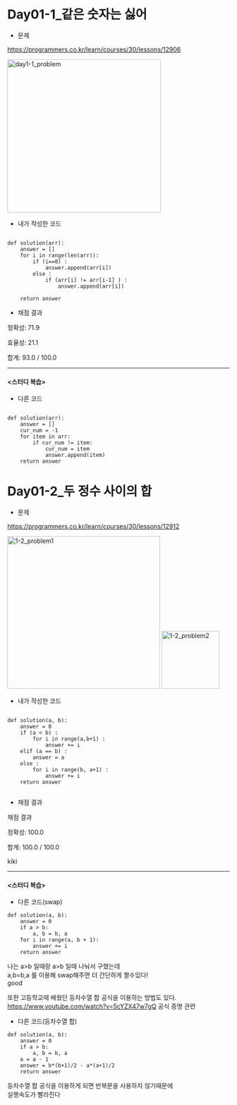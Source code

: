 # **Day01-1_같은 숫자는 싫어**

* 문제

https://programmers.co.kr/learn/courses/30/lessons/12906

<img width="348" alt="day1-1_problem" src="https://user-images.githubusercontent.com/29175001/50890840-51896f00-143e-11e9-855d-0a0311be3088.png">












* 내가 작성한 코드
```Python3

def solution(arr):
    answer = []
    for i in range(len(arr)):
        if (i==0) :
            answer.append(arr[i]) 
        else :
            if (arr[i] != arr[i-1] ) :
                answer.append(arr[i]) 
        
    return answer
```
* 채점 결과

정확성: 71.9

효율성: 21.1

합계: 93.0 / 100.0

---
#### __<스터디 복습>__  

* 다른 코드
```Python3

def solution(arr):
    answer = []
    cur_num = -1
    for item in arr:
        if cur_num != item:
            cur_num = item
            answer.append(item)
    return answer
```







# **Day01-2_두 정수 사이의 합**

* 문제

https://programmers.co.kr/learn/courses/30/lessons/12912

<img width="346" alt="1-2_problem1" src="https://user-images.githubusercontent.com/29175001/50960062-d2f90400-1507-11e9-87ae-7bb6b7a6c1cc.png">
<img width="131" alt="1-2_problem2" src="https://user-images.githubusercontent.com/29175001/50960066-d5f3f480-1507-11e9-85be-7400d43d41f8.png">


* 내가 작성한 코드

```Python3

def solution(a, b):
    answer = 0
    if (a < b) :
        for i in range(a,b+1) :
            answer += i 
    elif (a == b) :
        answer = a
    else :
        for i in range(b, a+1) :
            answer += i
    return answer
    
```

* 채점 결과

채점 결과

정확성: 100.0

합계: 100.0 / 100.0

kiki

---
#### __<스터디 복습>__  

* 다른 코드(swap)
```Python3
def solution(a, b):
    answer = 0
    if a > b:
        a, b = b, a
    for i in range(a, b + 1):
        answer += i
    return answer
```
나는 a>b 일때랑 a>b 일때 나눠서 구했는데<br>
a,b=b,a 를 이용해 swap해주면 더 간단하게 짤수있다!  
good  
  
  
또한 고등학교때 배웠던 등차수열 합 공식을 이용하는 방법도 있다.
https://www.youtube.com/watch?v=5cYZX47w7gQ 공식 증명 관련
  
  
* 다른 코드(등차수열 합)
```Python3
def solution(a, b):
    answer = 0
    if a > b:
        a, b = b, a
    a = a - 1
    answer = b*(b+1)/2 - a*(a+1)/2
    return answer
```  
  
등차수열 합 공식을 이용하게 되면 반복문을 사용하지 않기때문에  
실행속도가 빨라진다
